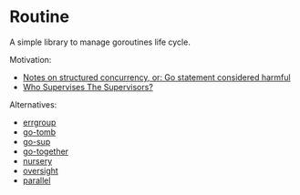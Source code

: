 # Routine

A simple library to manage goroutines life cycle.

Motivation:

- [Notes on structured concurrency, or: Go statement considered harmful](https://vorpus.org/blog/notes-on-structured-concurrency-or-go-statement-considered-harmful/)
- [Who Supervises The Supervisors?](https://learnyousomeerlang.com/supervisors)

Alternatives:

- [errgroup](https://pkg.go.dev/golang.org/x/sync/errgroup)
- [go-tomb](https://github.com/go-tomb/tomb)
- [go-sup](https://github.com/warpfork/go-sup)
- [go-together](https://github.com/tideland/go-together)
- [nursery](https://github.com/arunsworld/nursery)
- [oversight](https://github.com/cirello-io/oversight)
- [parallel](https://github.com/ridge/parallel)
